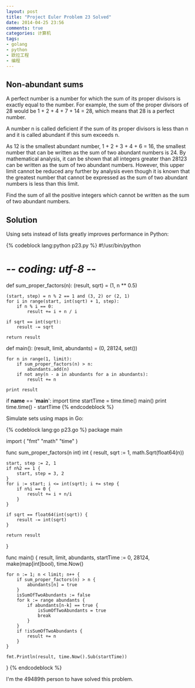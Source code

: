 ```yaml
---
layout: post
title: "Project Euler Problem 23 Solved"
date: 2014-04-25 23:56
comments: true
categories: 计算机
tags:
- golang
- python
- 欧拉工程
- 编程
---
```


Non-abundant sums
-----------------

A perfect number is a number for which the sum of its proper divisors is exactly equal to the number. For example, the sum of the proper divisors of 28 would be 1 + 2 + 4 + 7 + 14 = 28, which means that 28 is a perfect number.

A number n is called deficient if the sum of its proper divisors is less than n and it is called abundant if this sum exceeds n.

As 12 is the smallest abundant number, 1 + 2 + 3 + 4 + 6 = 16, the smallest number that can be written as the sum of two abundant numbers is 24. By mathematical analysis, it can be shown that all integers greater than 28123 can be written as the sum of two abundant numbers. However, this upper limit cannot be reduced any further by analysis even though it is known that the greatest number that cannot be expressed as the sum of two abundant numbers is less than this limit.

Find the sum of all the positive integers which cannot be written as the sum of two abundant numbers.

Solution
--------

Using sets instead of lists greatly improves performance in Python:

{% codeblock lang:python p23.py %}
#!/usr/bin/python
# -*- coding: utf-8 -*-


def sum_proper_factors(n):
    (result, sqrt) = (1, n ** 0.5)

    (start, step) = n % 2 == 1 and (3, 2) or (2, 1)
    for i in range(start, int(sqrt) + 1, step):
        if n % i == 0:
            result += i + n / i

    if sqrt == int(sqrt):
        result -= sqrt

    return result


def main():
    (result, limit, abundants) = (0, 28124, set())

    for n in range(1, limit):
        if sum_proper_factors(n) > n:
            abundants.add(n)
        if not any(n - a in abundants for a in abundants):
            result += n

    print result


if __name__ == '__main__':
    import time
    startTime = time.time()
    main()
    print time.time() - startTime
{% endcodeblock %}

Simulate sets using maps in Go:

{% codeblock lang:go p23.go %}
package main

import (
	"fmt"
	"math"
	"time"
)

func sum_proper_factors(n int) int {
	result, sqrt := 1, math.Sqrt(float64(n))

	start, step := 2, 1
	if n%2 == 1 {
		start, step = 3, 2
	}
	for i := start; i <= int(sqrt); i += step {
		if n%i == 0 {
			result += i + n/i
		}
	}

	if sqrt == float64(int(sqrt)) {
		result -= int(sqrt)
	}

	return result
}

func main() {
	result, limit, abundants, startTime := 0, 28124, make(map[int]bool), time.Now()

	for n := 1; n < limit; n++ {
		if sum_proper_factors(n) > n {
			abundants[n] = true
		}
		isSumOfTwoAbundants := false
		for k := range abundants {
			if abundants[n-k] == true {
				isSumOfTwoAbundants = true
				break
			}
		}
		if !isSumOfTwoAbundants {
			result += n
		}
	}

	fmt.Println(result, time.Now().Sub(startTime))
}
{% endcodeblock %}

I'm the 49489th person to have solved this problem.
